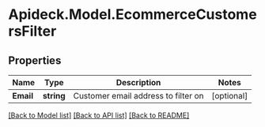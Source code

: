 # Apideck.Model.EcommerceCustomersFilter

## Properties

Name | Type | Description | Notes
------------ | ------------- | ------------- | -------------
**Email** | **string** | Customer email address to filter on | [optional] 

[[Back to Model list]](../README.md#documentation-for-models) [[Back to API list]](../README.md#documentation-for-api-endpoints) [[Back to README]](../README.md)

